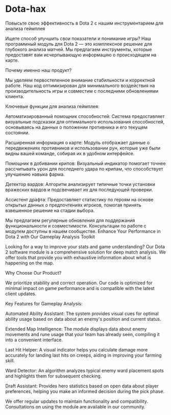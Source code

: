 # Dota-hax
Повысьте свою эффективность в Dota 2 с нашим инструментарием для анализа геймплея

Ищете способ улучшить свои показатели и понимание игры? Наш программный модуль для Dota 2 — это комплексное решение для глубокого анализа матчей. Мы предлагаем инструменты, которые предоставят вам исчерпывающую информацию о происходящем на карте.

Почему именно наш продукт?

Мы уделяем первостепенное внимание стабильности и корректной работе. Наш код оптимизирован для минимального воздействия на производительность игры и совместим с последними обновлениями клиента.

Ключевые функции для анализа геймплея:

Автоматизированный помощник способностей: Система предоставляет визуальные подсказки для оптимального использования способностей, основываясь на данных о положении противника и его текущем состоянии.

Расширенная информация о карте: Модуль отображает данные о передвижениях противников и использовании рун, которые уже были видны вашей команде, собирая их в удобном интерфейсе.

Помощник в добивании крипов: Визуальный индикатор помогает точнее рассчитывать урон для последнего удара по крипам, что способствует улучшению навыка фарма.

Детектор вардов: Алгоритм анализирует типичные точки установки вражеских вардов и подсвечивает их для последующей проверки.

Ассистент драфта: Предоставляет статистику по героям на основе открытых данных о предпочтениях игроков, помогая принять взвешенное решение на стадии выбора.

Мы предлагаем регулярные обновления для поддержания функциональности и совместимости. Консультации по работе с модулем доступны в нашем сообществе.
Enhance Your Performance in Dota 2 with Our Gameplay Analysis Toolkit

Looking for a way to improve your stats and game understanding? Our Dota 2 software module is a comprehensive solution for deep match analysis. We offer tools that provide you with exhaustive information about what is happening on the map.

Why Choose Our Product?

We prioritize stability and correct operation. Our code is optimized for minimal impact on game performance and is compatible with the latest client updates.

Key Features for Gameplay Analysis:

Automated Ability Assistant: The system provides visual cues for optimal ability usage based on data about an enemy's position and current status.

Extended Map Intelligence: The module displays data about enemy movements and rune usage that your team has already seen, compiling it into a convenient interface.

Last Hit Helper: A visual indicator helps you calculate damage more accurately for landing last hits on creeps, aiding in improving your farming skill.

Ward Detector: An algorithm analyzes typical enemy ward placement spots and highlights them for subsequent checking.

Draft Assistant: Provides hero statistics based on open data about player preferences, helping you make an informed decision during the pick phase.

We offer regular updates to maintain functionality and compatibility. Consultations on using the module are available in our community.
